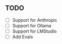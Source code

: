 ## TODO
- [ ] Support for Anthropic
- [ ] Support for Ollama
- [ ] Support for LMStudio
- [ ] Add Evals
